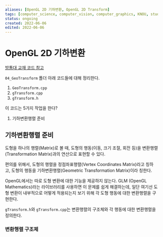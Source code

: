 ```yaml
---
aliases: [OpenGL 2D 기하변환, OpenGL 2D Transform]
tags: [computer_science, computer_vision, computer_graphics, KNOU, study, display, settings, example]
status: ongoing
created: 2022-06-06
edited: 2022-06-06
---
```


# OpenGL 2D 기하변환
[방통대 교재 코드 참고](https://professor.knou.ac.kr/bbs/brlee/2983/289896/artclView.do?layout=unknown)

`04_GeoTransform` 폴더 아래 코드들에 대해 정리한다.
1. `GeoTransform.cpp`
2. `gTransform.cpp`
3. `gTransform.h`

이 코드는 5가지 작업을 한다?
1. 기하변환행렬 준비

## 기하변환행렬 준비
도형을 하나의 행렬(Matrix)로 볼 때, 도형의 행동(이동, 크기 조절, 회전 등)을 변환행렬(Transformation Matrix)과의 연산으로 표현할 수 있다.

편의를 위해서, 도형의 행렬을 정점좌표행렬(Vertex Coordinates Matrix)라고 칭하고, 도형의 행동을 기하변환행렬(Geometric Transformation Matrix)이라 칭한다.

OpenGL에서는 따로 도형 변환에 대한 기능을 제공하지 않는다. GLM (OpenGL Mathematics)라는 라이브러리를 사용하면 이 문제를 쉽게 해결하는데, 일단 여기선 도형 변환이 내부적으로 어떻게 적용되는지 보기 위해 각 도형 행동에 대한 변환행렬을 구현한다.

`gTransform.h`와 `gTransform.cpp`는 변환행렬의 구조체와 각 행동에 대한 변환행렬을 정의한다.

### 변환행렬 구조체
